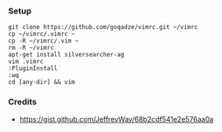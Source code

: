 ### Setup

```
git clone https://github.com/goqadze/vimrc.git ~/vimrc
cp ~/vimrc/.vimrc ~
cp -R ~/vimrc/.vim ~
rm -R ~/vimrc 
apt-get install silversearcher-ag
vim .vimrc
:PluginInstall
:wq
cd [any-dir] && vim
```

### Credits 
  * https://gist.github.com/JeffreyWay/68b2cdf541e2e576aa0a

